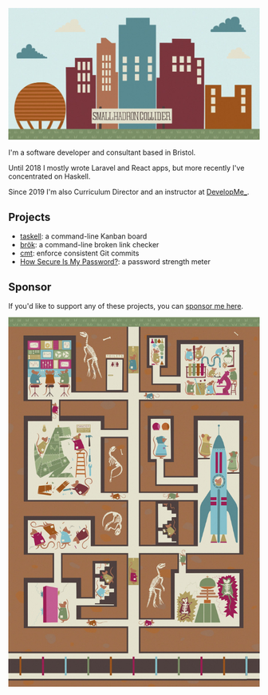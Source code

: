 ![Small Hadron Collider](https://github.com/smallhadroncollider/smallhadroncollider/blob/main/title.jpg?raw=true)

I'm a software developer and consultant based in Bristol.

Until 2018 I mostly wrote Laravel and React apps, but more recently I've concentrated on Haskell.

Since 2019 I'm also Curriculum Director and an instructor at [DevelopMe_](https://developme.tech).

## Projects

- [taskell](https://github.com/smallhadroncollider/taskell): a command-line Kanban board
- [brök](https://github.com/smallhadroncollider/brok): a command-line broken link checker
- [cmt](https://github.com/smallhadroncollider/cmt): enforce consistent Git commits
- [How Secure Is My Password?](https://howsecureismypassword.net): a password strength meter

## Sponsor

If you'd like to support any of these projects, you can [sponsor me here](https://github.com/sponsors/smallhadroncollider).


![Underground](https://github.com/smallhadroncollider/smallhadroncollider/blob/main/underground.jpg?raw=true)
